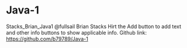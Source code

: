Java-1
======

Stacks_Brian_Java1 @fullsail
Brian Stacks
Hirt the Add button to add text and other info buttons to show applicable info.
Github link: https://github.com/b79789/Java-1